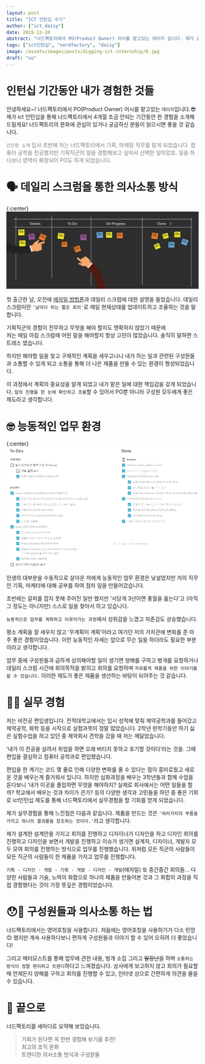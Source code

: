 ```yaml
---
layout: post
title: "ICT 인턴십 수기"
author: ["ict_daisy"]
date: 2019-12-20
abstract: "너드팩토리에서 PO(Product Owner) 어시를 맡고있는 데이지 입니다. 제가 ict 인턴십을 통해 너드팩토리에서 4개월 조금 안되는 기간동안 한 경험을 소개해드릴게요! 너드팩토리의 문화에 관심이 있거나 궁금하신 분들이 읽으시면 좋을 것 같습니다."
tags: ["ict인턴십", "nerdfactory", "daisy"]
image: /assets/images/posts/digging-ict-internship/0.jpg
draft: "no"
---
```



# 인턴십 기간동안 내가 경험한 것들 

안녕하세요~! 너드팩토리에서 PO(Product Owner) 어시를 맡고있는 `데이지`입니다.😎
제가 ict 인턴십을 통해 너드팩토리에서 4개월 조금 안되는 기간동안 한 경험을 소개해드릴게요!
너드팩토리의 문화에 관심이 있거나 궁금하신 분들이 읽으시면 좋을 것 같습니다.

<span style="color:gray">`간단한 소개`
입사 초반에 저는 너드팩토리에서 기획, 마케팅 직무를 맡게 되었습니다.
컴퓨터 공학을 전공했지만 기획직군의 일을 경험해보고 싶어서 선택한 일이었죠.
일을 하다보니 영역이 확장되어 PO도 하게 되었습니다.
</span>


# 🗣 데일리 스크럼을 통한 의사소통 방식

{:center}
![데일리 스크럼](/assets/images/posts/digging-ict-internship/0.jpg)


첫 출근한 날, 오전에 [애자일 방법론](https://blog.nerdfactory.ai/2019/07/23/nerdfactory-design-agile.html)과 데일리 스크럼에 대한 설명을 들었습니다.
데일리 스크럼이란 `'날마다 하는 짧은 회의'`로 매일 현재상태를 업데이트하고 조율하는 것을 말합니다.  
  
기획직군의 경험이 전무하고 무엇을 해야 할지도 명확하지 않았기 때문에  
저는 매일 아침 스크럼때 어떤 말을 해야할지 항상 고민이 많았습니다. 솔직히 말하면 스트레스 였습니다.
  
하지만 해야할 일을 찾고 구체적인 계획을 세우고나니 내가 하는 일과 관련된 구성원들과 소통할 수 있게 되고 소통을 통해 더 나은 제품을 만들 수 있는 환경이 형성되었습니다.

이 과정에서 계획의 중요성을 알게 되었고 내가 맡은 일에 대한 책임감을 갖게 되었습니다.
`일의 진행을 한 눈에 확인하고 조율`할 수 있어서 PO뿐 아니라 구성원 모두에게 좋은 제도라고 생각합니다.


# 🤓 능동적인 업무 환경

{:center}
![to-do list](/assets/images/posts/digging-ict-internship/1.jpg)

인생의 대부분을 수동적으로 살아온 저에게 능동적인 업무 환경은 낯설었지만
 저의 직무인 기획, 마케터에 대해 공부를 하여 점차 일을 만들어갔습니다.

초반에는 갈피를 잡지 못해 주어진 일만 했지만 ‘서당개 3년이면 풍월을 읊는다’고 (아직 그 정도는 아니지만) 스스로 일을 찾아서 하고 있습니다.

`능동적으로 업무를 계획하고 이루어가는 과정`에서 성취감을 느꼈고 자존감도 상승했습니다.

평소 계획을 잘 세우지 않고 ‘무계획이 계획’이라고 여기던 저의 가치관에 변화를 준 아주 좋은 경험이었습니다. 이런 능동적인 자세는 앞으로 무슨 일을 하더라도 필요한 부분이라고 생각합니다.

업무 중에 구성원들과 급하게 상의해야할 일이 생기면 양해를 구하고 벙개를 요청하거나 
데일리 스크럼 시간에 회의목적을 밝히고 회의를 요청하며 `자유롭게 제품을 위한 이야기를 할 수 있습니다.`
이러한 제도가 좋은 제품을 생산하는 바탕이 되어주는 것 같습니다.



# 👩‍🔧 실무 경험 

저는 비전공 편입생입니다. 전적대학교에서는 입시 성적에 맞춰 제약공학과를 들어갔고 제약공학, 화학 등을 시작으로 실험과목이 정말 많았습니다. 2학년 한학기동안 하기 싫은 실험수업을 하고 있던 중 제약회사 견학을 갔을 때 저는 깨달았습니다.

‘내가 이 전공을 살려서 취업을 하면 오래 버티지 못하고 포기할 것이다’라는 것을. 그때 편입을 결심하고 컴퓨터 공학과로 편입했습니다.

편입을 한 계기는 코드 몇 줄로 인해 다양한 변화를 줄 수 있다는 점이 흥미로웠고 새로운 것을 배우는게 즐거워서 입니다. 하지만 심화과정을 배우는 3학년들과 함께 수업을 듣다보니 ‘내가 이곳을 졸업하면 무엇을 해야하지? 실제로 회사에서는 어떤 일들을 할까? 학교에서 배우는 것과 차이가 큰가? 등의 다양한 생각과 고민들을 하던 중 좋은 기회로 ict인턴십 제도를 통해 너드팩토리에서 실무경험을 할 기회를 얻게 되었습니다.

제가 실무경험을 통해 느낀점은 다음과 같습니다.
제품을 만드는 것은 `'여러가지의 부품을 가지고 하나의 결과물을 창조하는 것이다.'`라고 생각합니다. 

제가 설계한 설계안을 가지고 회의를 진행하고 디자이너가 디자인을 하고 디자인 회의를 진행하고 디자인을 보면서 개발을 진행하고 이슈가 생기면 설계자, 디자이너, 개발자 모두 모여 회의를 진행하는 방식으로 업무를 진행했습니다.
위처럼 모든 직군의 사람들이 모든 직군의 사람들이 한 제품을 가지고 업무를 진행합니다.  

`기획 - 디자인 - 개발 - 기획 - 개발 - 디자인 - 개발`(애자일) 또 중간중간 회의들... 
다양한 사람들과 기술, 노력의 화합으로 하나의 제품을 만들어본 것과 그 화합의 과정을 직접 경험했다는 것이 가장 뜻깊은 경험이었습니다.



# 😯🤫 구성원들과 의사소통 하는 법

너드팩토리에서는 영어호칭을 사용합니다. 처음에는 영어호칭을 사용하기가 다소 민망😊 했지만 계속 사용하다보니 편하게 구성원들과 이야기 할 수 있어 오히려 더 좋았습니다! 

그리고 메터모스트를 통해 업무에 관한 내용, 벙개 소집 그리고 ~~말장난~~을 하며 `소통하는 방식이 정말 편리하고 트렌디`하다고 느껴졌습니다.
상사에게 보고하지 않고 회의가 필요할때 언제든지 양해를 구하고 회의를 진행할 수 있고,
인터넷 상으로 간편하게 의견을 물을 수 있습니다.



# 🚪 끝으로

너드팩토리를 세마디로 요약해 보았습니다.

>기회가 된다면 꼭 한번 경험해 보기를 추천! <br />
최고의 조직 문화 <br />
트렌디한 의사소통 방식과 구성원들